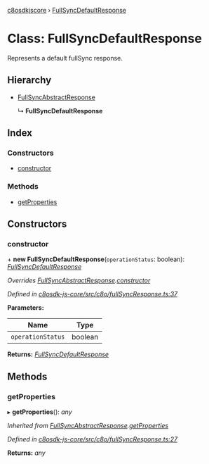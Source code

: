 [c8osdkjscore](../README.md) › [FullSyncDefaultResponse](fullsyncdefaultresponse.md)

# Class: FullSyncDefaultResponse

Represents a default fullSync response.

## Hierarchy

* [FullSyncAbstractResponse](fullsyncabstractresponse.md)

  ↳ **FullSyncDefaultResponse**

## Index

### Constructors

* [constructor](fullsyncdefaultresponse.md#constructor)

### Methods

* [getProperties](fullsyncdefaultresponse.md#getproperties)

## Constructors

###  constructor

\+ **new FullSyncDefaultResponse**(`operationStatus`: boolean): *[FullSyncDefaultResponse](fullsyncdefaultresponse.md)*

*Overrides [FullSyncAbstractResponse](fullsyncabstractresponse.md).[constructor](fullsyncabstractresponse.md#constructor)*

*Defined in [c8osdk-js-core/src/c8o/fullSyncResponse.ts:37](https://github.com/convertigo/c8osdk-angular/blob/554de53/src/c8o/fullSyncResponse.ts#L37)*

**Parameters:**

Name | Type |
------ | ------ |
`operationStatus` | boolean |

**Returns:** *[FullSyncDefaultResponse](fullsyncdefaultresponse.md)*

## Methods

###  getProperties

▸ **getProperties**(): *any*

*Inherited from [FullSyncAbstractResponse](fullsyncabstractresponse.md).[getProperties](fullsyncabstractresponse.md#getproperties)*

*Defined in [c8osdk-js-core/src/c8o/fullSyncResponse.ts:27](https://github.com/convertigo/c8osdk-angular/blob/554de53/src/c8o/fullSyncResponse.ts#L27)*

**Returns:** *any*
